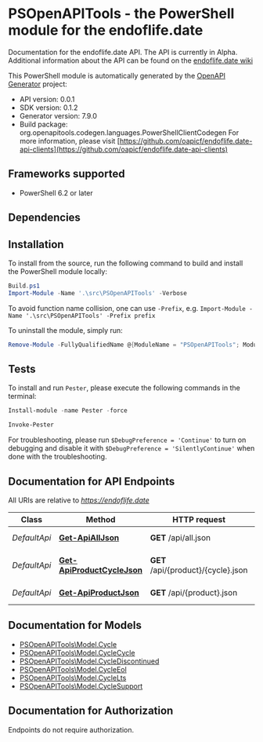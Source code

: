 # PSOpenAPITools - the PowerShell module for the endoflife.date

Documentation for the endoflife.date API. The API is currently in Alpha. Additional information about the API can be found on the [endoflife.date wiki](https://github.com/endoflife-date/endoflife.date/wiki)

This PowerShell module is automatically generated by the [OpenAPI Generator](https://openapi-generator.tech) project:

- API version: 0.0.1
- SDK version: 0.1.2
- Generator version: 7.9.0
- Build package: org.openapitools.codegen.languages.PowerShellClientCodegen
    For more information, please visit [https://github.com/oapicf/endoflife.date-api-clients](https://github.com/oapicf/endoflife.date-api-clients)

<a id="frameworks-supported"></a>
## Frameworks supported
- PowerShell 6.2 or later

<a id="dependencies"></a>
## Dependencies

<a id="installation"></a>
## Installation


To install from the source, run the following command to build and install the PowerShell module locally:
```powershell
Build.ps1
Import-Module -Name '.\src\PSOpenAPITools' -Verbose
```

To avoid function name collision, one can use `-Prefix`, e.g. `Import-Module -Name '.\src\PSOpenAPITools' -Prefix prefix`

To uninstall the module, simply run:
```powershell
Remove-Module -FullyQualifiedName @{ModuleName = "PSOpenAPITools"; ModuleVersion = "0.1.2"}
```

<a id="tests"></a>
## Tests

To install and run `Pester`, please execute the following commands in the terminal:

```powershell
Install-module -name Pester -force

Invoke-Pester
```

For troubleshooting, please run `$DebugPreference = 'Continue'` to turn on debugging and disable it with `$DebugPreference = 'SilentlyContinue'` when done with the troubleshooting.

## Documentation for API Endpoints

All URIs are relative to *https://endoflife.date*

Class | Method | HTTP request | Description
------------ | ------------- | ------------- | -------------
*DefaultApi* | [**Get-ApiAllJson**](docs/DefaultApi.md#Get-ApiAllJson) | **GET** /api/all.json | All Products
*DefaultApi* | [**Get-ApiProductCycleJson**](docs/DefaultApi.md#Get-ApiProductCycleJson) | **GET** /api/{product}/{cycle}.json | Single cycle details
*DefaultApi* | [**Get-ApiProductJson**](docs/DefaultApi.md#Get-ApiProductJson) | **GET** /api/{product}.json | Get All Details


## Documentation for Models

 - [PSOpenAPITools\Model.Cycle](docs/Cycle.md)
 - [PSOpenAPITools\Model.CycleCycle](docs/CycleCycle.md)
 - [PSOpenAPITools\Model.CycleDiscontinued](docs/CycleDiscontinued.md)
 - [PSOpenAPITools\Model.CycleEol](docs/CycleEol.md)
 - [PSOpenAPITools\Model.CycleLts](docs/CycleLts.md)
 - [PSOpenAPITools\Model.CycleSupport](docs/CycleSupport.md)


<a id="documentation-for-authorization"></a>
## Documentation for Authorization

Endpoints do not require authorization.

